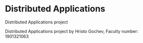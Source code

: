 # Distributed Applications
Distributed Applications project

Distributed Applications project by Hristo Gochev, Faculty number: 1901321063
